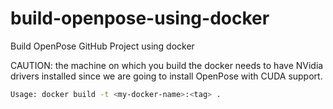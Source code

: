 # build-openpose-using-docker
Build OpenPose GitHub Project using docker

CAUTION: the machine on which you build the docker needs to have NVidia drivers installed since we are going to install OpenPose with CUDA support.

```sh
Usage: docker build -t <my-docker-name>:<tag> .
```
